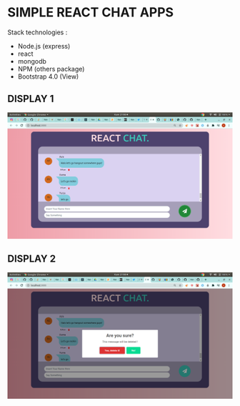 #   SIMPLE REACT CHAT APPS

Stack technologies :
- Node.js (express)
- react
- mongodb
- NPM (others package)
- Bootstrap 4.0 (View)


##  DISPLAY 1
 ![display](client/public/screenshoot1.png)


##  DISPLAY 2
 ![display](client/public/screenshoot2.png)
